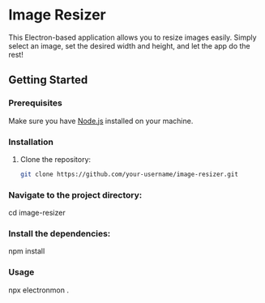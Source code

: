 # Image Resizer

This Electron-based application allows you to resize images easily. Simply select an image, set the desired width and height, and let the app do the rest!

## Getting Started

### Prerequisites

Make sure you have [Node.js](https://nodejs.org/) installed on your machine.

### Installation

1. Clone the repository:

   ```bash
   git clone https://github.com/your-username/image-resizer.git

### Navigate to the project directory:

cd image-resizer

### Install the dependencies:

npm install

### Usage

npx electronmon .

